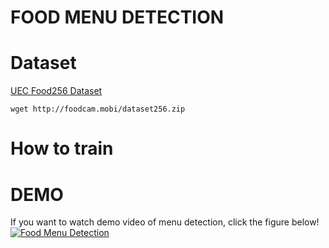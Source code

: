 # FOOD MENU DETECTION





# Dataset
[UEC Food256 Dataset](http://foodcam.mobi/dataset256.html)
```
wget http://foodcam.mobi/dataset256.zip
```

# How to train


# DEMO
If you want to watch demo video of menu detection, click the figure below!
[![Food Menu Detection](https://img.youtube.com/vi/2Q8gVsT14Y8/0.jpg)](https://youtu.be/2Q8gVsT14Y8)
